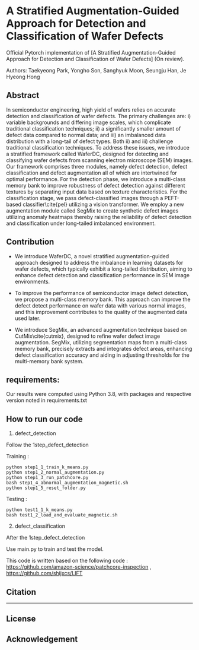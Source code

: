 # A Stratified Augmentation-Guided Approach for Detection and Classification of Wafer Defects

Official Pytorch implementation of [A Stratified Augmentation-Guided Approach for Detection and Classification of Wafer Defects] (On review).

Authors: Taekyeong Park, Yongho Son, Sanghyuk Moon, Seungju Han, Je Hyeong Hong


## Abstract
In semiconductor engineering, high yield of wafers relies on accurate detection and classification of wafer defects.
The primary challenges are: i) variable backgrounds and differing image scales, which complicate traditional classification techniques; ii) a significantly smaller amount of defect data compared to normal data; and iii) an imbalanced data distribution with a long-tail of defect types. Both ii) and iii) challenge traditional classification techniques.
To address these issues, we introduce a stratified framework called WaferDC, designed for detecting and classifying wafer defects from scanning electron microscope (SEM) images. 
Our framework comprises three modules, namely defect detection, defect classification and defect augmentation all of which are intertwined for optimal  performance.
For the detection phase, we introduce a multi-class memory bank to improve robustness of defect detection against different textures by separating input data based on texture characteristics.
For the classification stage, we pass defect-classified images through a PEFT-based classifier\cite{pel} utilizing a vision transformer.
We employ a new augmentation module called SegMix to create synthetic defect images utilizing anomaly heatmaps thereby raising the reliability of defect detection and classification under long-tailed imbalanced environment.

## Contribution
- We introduce WaferDC, a novel stratified augmentation-guided approach designed to address the imbalance in learning datasets for wafer defects, which typically exhibit a long-tailed distribution, aiming to enhance defect detection and classification performance in SEM image environments.

- To improve the performance of semiconductor image defect detection, we propose a multi-class memory bank. 
This approach can improve the defect detect performance on wafer data with various normal images, and this improvement contributes to the quality of the augmented data used later.

- We introduce SegMix, an advanced augmentation technique based on CutMix\cite{cutmix}, designed to refine wafer defect image augmentation.
SegMix, utilizing segmentation maps from a multi-class memory bank, precisely extracts and integrates defect areas, enhancing defect classification accuracy and aiding in adjusting thresholds for the multi-memory bank system.

## requirements:
Our results were computed using Python 3.8, with packages and respective version noted in requirements.txt

## How to run our code
1. defect_detection

Follow the 1step_defect_detection

Training :
```
python step1_1_train_k_means.py
python step1_2_normal_augmentation.py
python step1_3_run_patchcore.py
bash step1_4_abnormal_augmentation_magnetic.sh
python step1_5_reset_folder.py
```

Testing :
```
python test1_1_k_means.py
bash test1_2_load_and_evaluate_magnetic.sh 
```

2. defect_classification


After the 1step_defect_detection

Use main.py to train and test the model.

This code is written based on the following code : https://github.com/amazon-science/patchcore-inspection , https://github.com/shijxcs/LIFT

## Citation
---

## License


## Acknowledgement
